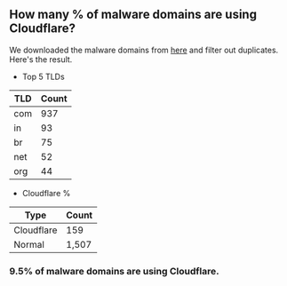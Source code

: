 ## How many % of malware domains are using Cloudflare?


We downloaded the malware domains from [here](https://urlhaus.abuse.ch) and filter out duplicates.
Here's the result.


[//]: # (start replacement)


- Top 5 TLDs

| TLD | Count |
| --- | --- |
| com | 937 |
| in | 93 |
| br | 75 |
| net | 52 |
| org | 44 |


- Cloudflare %

| Type | Count |
| --- | --- |
| Cloudflare | 159 |
| Normal | 1,507 |


### 9.5% of malware domains are using Cloudflare.